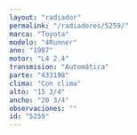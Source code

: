 ```yaml
---
layout: "radiador"
permalink: "/radiadores/5259/"
marca: "Toyota"
modelo: "4Runner"
ano: "1987"
motor: "L4 2.4"
transmision: "Automática"
parte: "433198"
clima: "Con clima"
alto: "15 3/4"
ancho: "20 3/4"
observaciones: ""
id: "5259"
---
```


